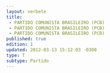 ```yaml
---
layout: verbete
title:
 - PARTIDO COMUNISTA BRASILEIRO (PCB)
 - PARTIDO COMUNISTA BRASILEIRO (PCB)
 - PARTIDO COMUNISTA BRASILEIRO (PCB)
published: true
edition: 1  
updated: 2012-03-13 15:12:03 -0300
type: T
subtype: Partido
---
```


